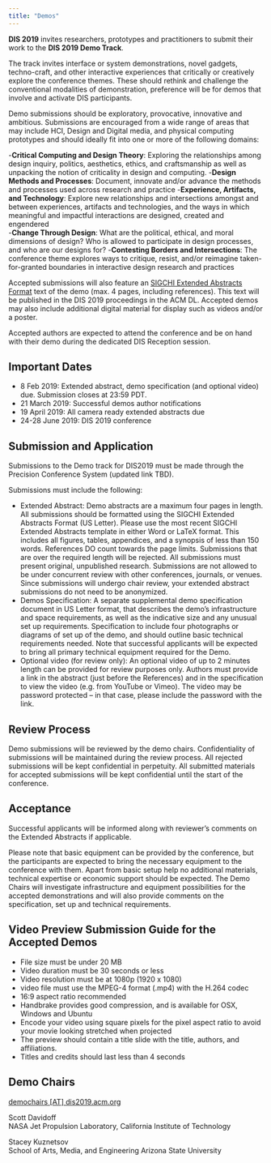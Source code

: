```yaml
---
title: "Demos"
---
```



__DIS 2019__ invites researchers, prototypes and practitioners to submit their work to the __DIS 2019 Demo Track__. </br>

The track invites interface or system demonstrations, novel gadgets, techno-craft, and other interactive experiences that critically or creatively explore the conference themes. These should rethink and challenge the conventional modalities of demonstration, preference will be for demos that involve and activate DIS participants. </br>

Demo submissions should be exploratory, provocative, innovative and ambitious. Submissions are encouraged from a wide range of areas that may include HCI, Design and Digital media, and physical computing prototypes and should ideally fit into one or more of the following domains: </br>

-__Critical Computing and Design Theory__: Exploring the relationships among design inquiry, politics, aesthetics, ethics, and craftsmanship as well as unpacking the notion of criticality in design and computing. 
-__Design Methods and Processes__: Document, innovate and/or advance the methods and processes used across research and practice
-__Experience, Artifacts, and Technology__: Explore new relationships and intersections amongst and between experiences, artifacts and technologies, and the ways in which meaningful and impactful interactions are designed, created and engendered  
-__Change Through Design__: What are the political, ethical, and moral dimensions of design? Who is allowed to participate in design processes, and who are our designs for?
-__Contesting Borders and Intersections__: The conference theme explores ways to critique, resist, and/or reimagine taken-for-granted boundaries in interactive design research and practices  

Accepted submissions will also feature an [SIGCHI Extended Abstracts Format](https://sigchi.org/templates/) text of the demo (max. 4 pages, including references). 
This text will be published in the DIS 2019 proceedings in the ACM DL. Accepted demos may also include additional digital material for display such as videos and/or a poster. </br> 

Accepted authors are expected to attend the conference and be on hand with their demo during the dedicated DIS Reception session. </br> 

## Important Dates </br> 
- 8 Feb 2019: Extended abstract, demo specification (and optional video) due. Submission closes at 23:59 PDT.
- 21 March 2019: Successful demos author notifications
- 19 April 2019: All camera ready extended abstracts due
- 24-28 June 2019: DIS 2019 conference

## Submission and Application </br>
Submissions to the Demo track for DIS2019 must be made through the Precision Conference System (updated link TBD). </br> 

Submissions must include the following: </br> 

- Extended Abstract: Demo abstracts are a maximum four pages in length. All submissions should be formatted using the SIGCHI Extended Abstracts Format (US Letter). Please use the most recent SIGCHI Extended Abstracts template in either Word or LaTeX format. This includes all figures, tables, appendices, and a synopsis of less than 150 words. References DO count towards the page limits. Submissions that are over the required length will be rejected. All submissions must present original, unpublished research. Submissions are not allowed to be under concurrent review with other conferences, journals, or venues. Since submissions will undergo chair review, your extended abstract submissions do not need to be anonymized.
- Demos Specification: A separate supplemental demo specification document in US Letter format, that describes the demo’s infrastructure and space requirements, as well as the indicative size and any unusual set up requirements. Specification to include four photographs or diagrams of set up of the demo, and should outline basic technical requirements needed. Note that successful applicants will be expected to bring all primary technical equipment required for the Demo.
- Optional video (for review only): An optional video of up to 2 minutes length can be provided for review purposes only. Authors must provide a link in the abstract (just before the References) and in the specification to view the video (e.g. from YouTube or Vimeo). The video may be password protected – in that case, please include the password with the link.


## Review Process </br>
Demo submissions will be reviewed by the demo chairs. Confidentiality of submissions will be maintained during the review process. All rejected submissions will be kept confidential in perpetuity. All submitted materials for accepted submissions will be kept confidential until the start of the conference.

## Acceptance </br>
Successful applicants will be informed along with reviewer’s comments on the Extended Abstracts if applicable.

Please note that basic equipment can be provided by the conference, but the participants are expected to bring the necessary equipment to the conference with them. Apart from basic setup help no additional materials, technical expertise or economic support should be expected. The Demo Chairs will investigate infrastructure and equipment possibilities for the accepted demonstrations and will also provide comments on the specification, set up and technical requirements.

## Video Preview Submission Guide for the Accepted Demos </br>
- File size must be under 20 MB
- Video duration must be 30 seconds or less
- Video resolution must be at 1080p (1920 x 1080)
- video file must use the MPEG-4 format (.mp4) with the H.264 codec
- 16:9 aspect ratio recommended
- Handbrake provides good compression, and is available for OSX, Windows and Ubuntu
- Encode your video using square pixels for the pixel aspect ratio to avoid your movie looking stretched when projected
- The preview should contain a title slide with the title, authors, and affiliations.
- Titles and credits should last less than 4 seconds

## Demo Chairs
[demochairs [AT] dis2019.acm.org](mailto:demochairs@dis2019.acm.org)

Scott Davidoff </br> 
NASA Jet Propulsion Laboratory, California Institute of Technology

Stacey Kuznetsov </br>
School of Arts, Media, and Engineering
Arizona State University
